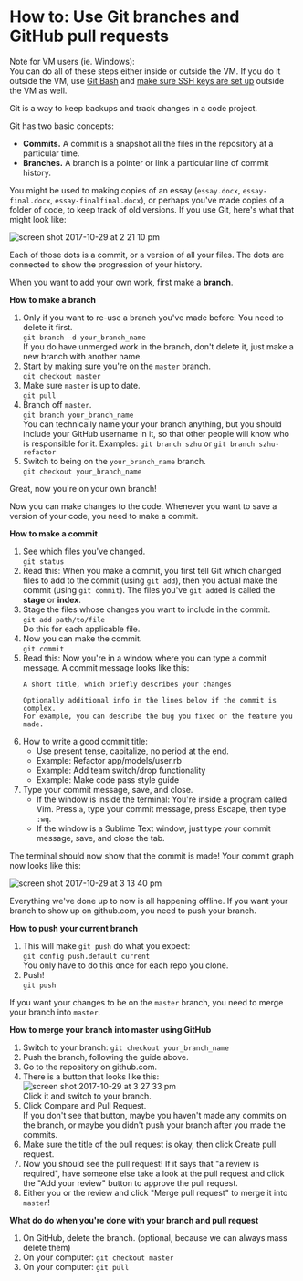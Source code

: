 # How to: Use Git branches and GitHub pull requests



Note for VM users (ie. Windows):\
You can do all of these steps either inside or outside the VM. If you do it outside the VM, use [Git Bash](https://git-for-windows.github.io/) and [make sure SSH keys are set up](set-up-github-account.md) outside the VM as well.


Git is a way to keep backups and track changes in a code project.

Git has two basic concepts:

 - **Commits.** A commit is a snapshot all the files in the repository at a particular time.
 - **Branches.** A branch is a pointer or link a particular line of commit history.

You might be used to making copies of an essay (`essay.docx`, `essay-final.docx`, `essay-finalfinal.docx`), or perhaps you've made copies of a folder of code, to keep track of old versions. If you use Git, here's what that might look like:

![screen shot 2017-10-29 at 2 21 10 pm](https://user-images.githubusercontent.com/1570168/32148455-8e95fff4-bcb4-11e7-8625-5b7692575a35.png)

Each of those dots is a commit, or a version of all your files. The dots are connected to show the progression of your history. 

When you want to add your own work, first make a **branch**.

**How to make a branch**

 1. Only if you want to re-use a branch you've made before: You need to delete it first.\
    `git branch -d your_branch_name`\
    If you do have unmerged work in the branch, don't delete it, just make a new branch with another name.
 2. Start by making sure you're on the `master` branch.\
    `git checkout master`
 3. Make sure `master` is up to date.\
    `git pull`
 4. Branch off `master`.\
    `git branch your_branch_name`\
    You can technically name your your branch anything, but you should include your GitHub username in it, so that other people will know who is responsible for it. Examples: `git branch szhu` or `git branch szhu-refactor`
 5. Switch to being on the `your_branch_name` branch.\
    `git checkout your_branch_name`

Great, now you're on your own branch!

Now you can make changes to the code. Whenever you want to save a version of your code, you need to make a commit.

**How to make a commit**

 1. See which files you've changed.\
    `git status`
 2. Read this: When you make a commit, you first tell Git which changed files to add to the commit (using `git add`), then you actual make the commit (using `git commit`). The files you've `git add`ed is called the **stage** or **index**.
 3. Stage the files whose changes you want to include in the commit.\
    `git add path/to/file`\
    Do this for each applicable file.
 4. Now you can make the commit.\
    `git commit`
 5. Read this: Now you're in a window where you can type a commit message. A commit message looks like this:
    ```
    A short title, which briefly describes your changes
    
    Optionally additional info in the lines below if the commit is complex.
    For example, you can describe the bug you fixed or the feature you made.
    ```
 6. How to write a good commit title:
     - Use present tense, capitalize, no period at the end.
     - Example: Refactor app/models/user.rb
     - Example: Add team switch/drop functionality
     - Example: Make code pass style guide
 6. Type your commit message, save, and close.
     - If the window is inside the terminal: You're inside a program called Vim. Press `a`, type your commit message, press Escape, then type `:wq`.
     - If the window is a Sublime Text window, just type your commit message, save, and close the tab.

The terminal should now show that the commit is made! Your commit graph now looks like this:

![screen shot 2017-10-29 at 3 13 40 pm](https://user-images.githubusercontent.com/1570168/32149016-c42173cc-bcbb-11e7-8890-74fba52223f1.png)

Everything we've done up to now is all happening offline. If you want your branch to show up on github.com, you need to push your branch.

**How to push your current branch**

 1. This will make `git push` do what you expect:\
    `git config push.default current`\
    You only have to do this once for each repo you clone.
 2. Push!\
    `git push`

If you want your changes to be on the `master` branch, you need to merge your branch into `master`.

**How to merge your branch into master using GitHub**

 1. Switch to your branch: `git checkout your_branch_name`
 2. Push the branch, following the guide above.
 3. Go to the repository on github.com.
 4. There is a button that looks like this:\
    ![screen shot 2017-10-29 at 3 27 33 pm](https://user-images.githubusercontent.com/1570168/32149172-b3afac96-bcbd-11e7-93a1-c7397315390d.png)\
    Click it and switch to your branch.
 5. Click Compare and Pull Request.\
    If you don't see that button, maybe you haven't made any commits on the branch, or maybe you didn't push your branch after you made the commits.
 6. Make sure the title of the pull request is okay, then click Create pull request.
 7. Now you should see the pull request! If it says that "a review is required", have someone else take a look at the pull request and click the "Add your review" button to approve the pull request.
 8. Either you or the review and click "Merge pull request" to merge it into `master`!


**What do do when you're done with your branch and pull request**

 1. On GitHub, delete the branch. (optional, because we can always mass delete them)
 2. On your computer: `git checkout master`
 3. On your computer: `git pull`
 
